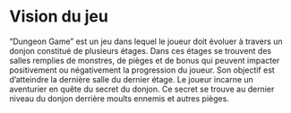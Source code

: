 # Vision du jeu
“Dungeon Game” est un jeu dans lequel le joueur doit évoluer à travers un donjon constitué de plusieurs étages. Dans ces étages se trouvent des salles remplies de monstres, de pièges et de bonus qui peuvent impacter positivement ou négativement la progression du joueur. Son objectif est d’atteindre la dernière salle du dernier étage.
Le joueur incarne un aventurier en quête du secret du donjon. Ce secret se trouve au dernier niveau du donjon derrière moults ennemis et autres pièges. 
